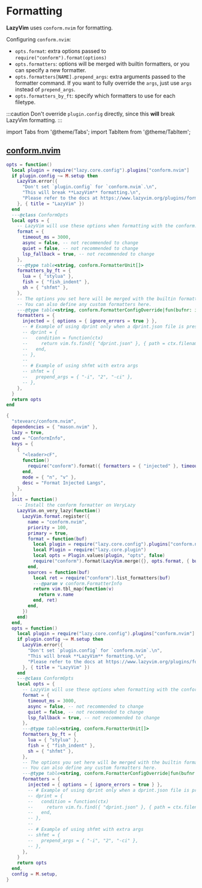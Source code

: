 # Formatting

**LazyVim** uses `conform.nvim` for formatting.

Configuring `conform.nvim`:

- `opts.format`: extra options passed to `require("conform").format(options)`
- `opts.formatters`: options will be merged with builtin formatters, or you can specify a new formatter.
- `opts.formatters[NAME].prepend_args`: extra arguments passed to the formatter command.
  If you want to fully override the `args`, just use `args` instead of `prepend_args`.
- `opts.formatters_by_ft`: specify which formatters to use for each filetype.

:::caution
Don't override `plugin.config` directly, since this **will** break LazyVim formatting.
:::

<!-- plugins:start -->

import Tabs from '@theme/Tabs';
import TabItem from '@theme/TabItem';

## [conform.nvim](https://github.com/stevearc/conform.nvim)

<Tabs>

<TabItem value="opts" label="Options">

```lua
opts = function()
  local plugin = require("lazy.core.config").plugins["conform.nvim"]
  if plugin.config ~= M.setup then
    LazyVim.error({
      "Don't set `plugin.config` for `conform.nvim`.\n",
      "This will break **LazyVim** formatting.\n",
      "Please refer to the docs at https://www.lazyvim.org/plugins/formatting",
    }, { title = "LazyVim" })
  end
  ---@class ConformOpts
  local opts = {
    -- LazyVim will use these options when formatting with the conform.nvim formatter
    format = {
      timeout_ms = 3000,
      async = false, -- not recommended to change
      quiet = false, -- not recommended to change
      lsp_fallback = true, -- not recommended to change
    },
    ---@type table<string, conform.FormatterUnit[]>
    formatters_by_ft = {
      lua = { "stylua" },
      fish = { "fish_indent" },
      sh = { "shfmt" },
    },
    -- The options you set here will be merged with the builtin formatters.
    -- You can also define any custom formatters here.
    ---@type table<string, conform.FormatterConfigOverride|fun(bufnr: integer): nil|conform.FormatterConfigOverride>
    formatters = {
      injected = { options = { ignore_errors = true } },
      -- # Example of using dprint only when a dprint.json file is present
      -- dprint = {
      --   condition = function(ctx)
      --     return vim.fs.find({ "dprint.json" }, { path = ctx.filename, upward = true })[1]
      --   end,
      -- },
      --
      -- # Example of using shfmt with extra args
      -- shfmt = {
      --   prepend_args = { "-i", "2", "-ci" },
      -- },
    },
  }
  return opts
end
```

</TabItem>


<TabItem value="code" label="Full Spec">

```lua
{
  "stevearc/conform.nvim",
  dependencies = { "mason.nvim" },
  lazy = true,
  cmd = "ConformInfo",
  keys = {
    {
      "<leader>cF",
      function()
        require("conform").format({ formatters = { "injected" }, timeout_ms = 3000 })
      end,
      mode = { "n", "v" },
      desc = "Format Injected Langs",
    },
  },
  init = function()
    -- Install the conform formatter on VeryLazy
    LazyVim.on_very_lazy(function()
      LazyVim.format.register({
        name = "conform.nvim",
        priority = 100,
        primary = true,
        format = function(buf)
          local plugin = require("lazy.core.config").plugins["conform.nvim"]
          local Plugin = require("lazy.core.plugin")
          local opts = Plugin.values(plugin, "opts", false)
          require("conform").format(LazyVim.merge({}, opts.format, { bufnr = buf }))
        end,
        sources = function(buf)
          local ret = require("conform").list_formatters(buf)
          ---@param v conform.FormatterInfo
          return vim.tbl_map(function(v)
            return v.name
          end, ret)
        end,
      })
    end)
  end,
  opts = function()
    local plugin = require("lazy.core.config").plugins["conform.nvim"]
    if plugin.config ~= M.setup then
      LazyVim.error({
        "Don't set `plugin.config` for `conform.nvim`.\n",
        "This will break **LazyVim** formatting.\n",
        "Please refer to the docs at https://www.lazyvim.org/plugins/formatting",
      }, { title = "LazyVim" })
    end
    ---@class ConformOpts
    local opts = {
      -- LazyVim will use these options when formatting with the conform.nvim formatter
      format = {
        timeout_ms = 3000,
        async = false, -- not recommended to change
        quiet = false, -- not recommended to change
        lsp_fallback = true, -- not recommended to change
      },
      ---@type table<string, conform.FormatterUnit[]>
      formatters_by_ft = {
        lua = { "stylua" },
        fish = { "fish_indent" },
        sh = { "shfmt" },
      },
      -- The options you set here will be merged with the builtin formatters.
      -- You can also define any custom formatters here.
      ---@type table<string, conform.FormatterConfigOverride|fun(bufnr: integer): nil|conform.FormatterConfigOverride>
      formatters = {
        injected = { options = { ignore_errors = true } },
        -- # Example of using dprint only when a dprint.json file is present
        -- dprint = {
        --   condition = function(ctx)
        --     return vim.fs.find({ "dprint.json" }, { path = ctx.filename, upward = true })[1]
        --   end,
        -- },
        --
        -- # Example of using shfmt with extra args
        -- shfmt = {
        --   prepend_args = { "-i", "2", "-ci" },
        -- },
      },
    }
    return opts
  end,
  config = M.setup,
}
```

</TabItem>

</Tabs>

<!-- plugins:end -->
